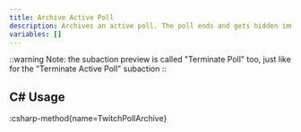 ```yaml
---
title: Archive Active Poll
description: Archives an active poll. The poll ends and gets hidden immediately.
variables: []
---
```


::warning
Note: the subaction preview is called "Terminate Poll" too, just like for the "Terminate Active Poll" subaction
::

## C# Usage
:csharp-method{name=TwitchPollArchive}
